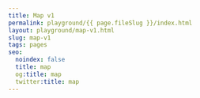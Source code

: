```yaml
---
title: Map v1
permalink: playground/{{ page.fileSlug }}/index.html
layout: playground/map-v1.html
slug: map-v1
tags: pages
seo:
  noindex: false
  title: map
  og:title: map
  twitter:title: map
---
```



